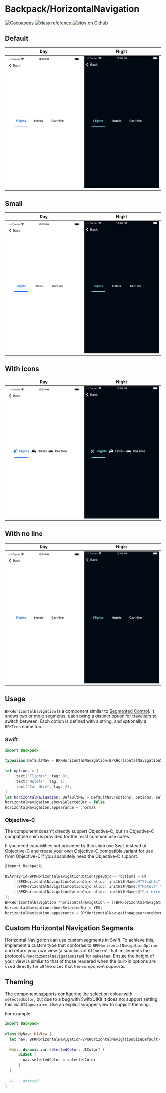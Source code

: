 # Backpack/HorizontalNavigation

[![Cocoapods](https://img.shields.io/cocoapods/v/Backpack.svg?style=flat)](https://cocoapods.org/pods/Backpack)
[![class reference](https://img.shields.io/badge/Class%20reference-iOS-blue)](https://backpack.github.io/ios/versions/latest/uikit/Classes/BPKHorizontalNavigation.html)
[![view on Github](https://img.shields.io/badge/Source%20code-GitHub-lightgrey)](https://github.com/Skyscanner/backpack-ios/tree/main/Backpack/HorizontalNavigation)

## Default

| Day | Night |
| --- | --- |
| <img src="https://raw.githubusercontent.com/Skyscanner/backpack-ios/main/screenshots/iPhone-horizontal-navigation___default_lm.png" alt="" width="375" /> |<img src="https://raw.githubusercontent.com/Skyscanner/backpack-ios/main/screenshots/iPhone-horizontal-navigation___default_dm.png" alt="" width="375" /> |

## Small

| Day | Night |
| --- | --- |
| <img src="https://raw.githubusercontent.com/Skyscanner/backpack-ios/main/screenshots/iPhone-horizontal-navigation___small_lm.png" alt="" width="375" /> |<img src="https://raw.githubusercontent.com/Skyscanner/backpack-ios/main/screenshots/iPhone-horizontal-navigation___small_dm.png" alt="" width="375" /> |

## With icons

| Day | Night |
| --- | --- |
| <img src="https://raw.githubusercontent.com/Skyscanner/backpack-ios/main/screenshots/iPhone-horizontal-navigation___with-icons_lm.png" alt="" width="375" /> |<img src="https://raw.githubusercontent.com/Skyscanner/backpack-ios/main/screenshots/iPhone-horizontal-navigation___with-icons_dm.png" alt="" width="375" /> |

## With no line

| Day | Night |
| --- | --- |
| <img src="https://raw.githubusercontent.com/Skyscanner/backpack-ios/main/screenshots/iPhone-horizontal-navigation___without-underline_lm.png" alt="" width="375" /> |<img src="https://raw.githubusercontent.com/Skyscanner/backpack-ios/main/screenshots/iPhone-horizontal-navigation___without-underline_dm.png" alt="" width="375" /> |

## Usage

`BPKHorizontalNavigation` is a component similar to [Segmented Control](https://developer.apple.com/design/human-interface-guidelines/ios/controls/segmented-controls/). It shows two or more segments, each being a distinct option for travellers to switch between. Each option is defined with a string, and optionally a `BPKIcon` name too.

### Swift

```swift
import Backpack

typealias DefaultNav = BPKHorizontalNavigation<BPKHorizontalNavigationSizeDefault>

let options = [
    .text("Flights", tag: 0),
    .text("Hotels", tag: 1),
    .text("Car Hire", tag: 2),
]
let horizontalNavigation: DefaultNav = DefaultNav(options: options, selectedItemIndex:0)
horizontalNavigation.showsSelectedBar = false
horizontalNavigation.appearance = .normal
```

### Objective-C

The component doesn't directly support Objective-C, but an Objective-C compatible shim is provided for the most common use cases.

If you need capabilities not provided by this shim use Swift instead of Objective-C and create your own Objective-C compatible variant
for use from Objective-C if you absolutely need the Objective-C support.

```objective-c
@import Backpack;

NSArray<id<BPKHorizontalNavigationOptionTypeObjc>> *options = @[
    [[BPKHorizontalNavigationOptionObjc alloc] initWithName:@"Flights" tag:0 iconName:nil],
    [[BPKHorizontalNavigationOptionObjc alloc] initWithName:@"Hotels" tag:1 iconName:nil],
    [[BPKHorizontalNavigationOptionObjc alloc] initWithName:@"Car hire" tag:2 iconName:nil]
];
BPKHorizontalNavigation *horizontalNavigation = [[BPKHorizontalNavigationObjc alloc] initWithOptions:options selectedItemIndex:0];
horizontalNavigation.showsSelectedBar = YES;
horizontalNavigation.appearance = BPKHorizontalNavigationAppearanceNormal;
```

## Custom Horizontal Navigation Segments

Horizontal Navigation can use custom segments in Swift. To achieve this, implement a custom type that conforms to `BPKHorizontalNavigationOption` and return your own view (a subclass of `UIControl` that implements the protocol `BPKHorizontalNavigationItem`) for `makeItem`. Ensure the height of your view is similar to that of those rendered when the built-in options are used directly for all the sizes that the component supports.

## Theming

The component supports configuring the selection colour with `selectedColor`, but due to a bug with Swift/UIKit it does not support setting this via `UIAppearance`. Use an explicit wrapper view to support theming.

For example: 

```swift
import Backpack 

class MyNav: UIView {
  let nav: BPKHorizontalNavigation<BPKHorizontalNavigationSizeDefault>

  @objc dynamic var selectedColor: UIColor? {
      didSet {
        nav.selectedColor = selectedColor
      }
  }

  // ...omitted
}
```


